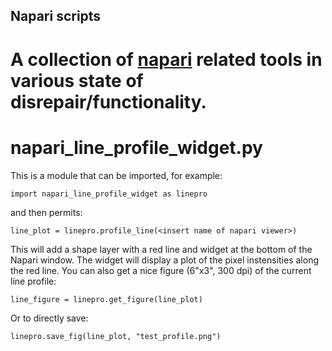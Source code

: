 ## Napari scripts
# A collection of [napari](https://napari.org) related tools in various state of disrepair/functionality.

# napari_line_profile_widget.py
This is a module that can be imported, for example:
```
import napari_line_profile_widget as linepro
```
and then permits:
```
line_plot = linepro.profile_line(<insert name of napari viewer>) 
```
This will add a shape layer with a red line and widget at the bottom of the Napari window. 
The widget will display a plot of the pixel instensities along the red line.
You can also get a nice figure (6"x3", 300 dpi) of the current line profile:
```
line_figure = linepro.get_figure(line_plot)
```
Or to directly save:
```
linepro.save_fig(line_plot, "test_profile.png")
```
